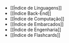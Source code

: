 -  [[Índice de Linguagens]]
‎
- [[Índice Back-End]]
‎
- [[Índice de Computação]]
‎
-  [[Índice de Embarcados]]
‎
- [[Índice de Engenharia]]
‎
-  [[Índice de Flashcards]]


